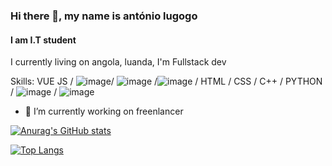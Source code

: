 ### Hi there 👋, my name is antónio lugogo
#### I am I.T student


I currently living on angola, luanda, I'm Fullstack dev

Skills: VUE JS / ![image](https://img.shields.io/badge/Node.js-339933?style=for-the-badge&logo=nodedotjs&logoColor=white)/ 
![image](https://img.shields.io/badge/React-20232A?style=for-the-badge&logo=react&logoColor=61DAFB) 
/![image](https://img.shields.io/badge/JavaScript-323330?style=for-the-badge&logo=javascript&logoColor=F7DF1E) / HTML / CSS / C++ / PYTHON / ![image](https://img.shields.io/badge/MySQL-005C84?style=for-the-badge&logo=mysql&logoColor=white) / ![image](https://img.shields.io/badge/SQLite-07405E?style=for-the-badge&logo=sqlite&logoColor=white)

- 🔭 I’m currently working on freenlancer 

[![Anurag's GitHub stats](https://github-readme-stats.vercel.app/api?username=DDarkLexs&show_icons=true&theme=dark)](https://github.com/anuraghazra/github-readme-stats)


[![Top Langs](https://github-readme-stats.vercel.app/api/top-langs/?username=DDarkLexs&layout=compact)](https://github.com/anuraghazra/github-readme-stats)


